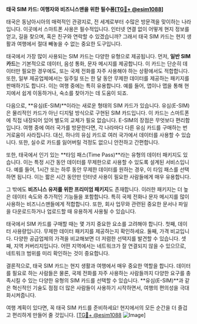 **태국 SIM 카드: 여행자와 비즈니스맨을 위한 필수품[[TG💪+ @esim1088](https://t.me/s/esim1088)]**

태국은 동남아시아의 매력적인 관광지로, 전 세계로부터 수많은 방문객을 맞이하는 나라입니다. 이곳에서 스마트폰 사용은 필수적입니다. 인터넷 연결 없이 어떻게 현지 정보를 얻고, 길을 찾으며, 혹은 친구와 연락할 수 있겠습니까? 그래서 태국 SIM 카드는 현지 생활과 여행에서 절대 빼놓을 수 없는 중요한 도구입니다.

태국에서 가장 많이 사용되는 SIM 카드는 다양한 유형으로 제공됩니다. 먼저, **일반 SIM 카드**는 기본적으로 데이터, 음성 통화, 문자 메시지를 제공합니다. 이 카드는 단순히 데이터만 필요한 경우에도, 또는 국제 전화를 자주 사용해야 하는 상황에서도 적합합니다. 또한, 일부 제공업체에서는 일주일 또는 한 달 동안 무제한 데이터를 제공하는 패키지를 판매하기도 합니다. 이는 여행 중에는 특히 유용합니다. 예를 들어, 앱이나 맵을 통해 현지에서 쉽게 이동하거나, 숙소를 찾아가는 데 도움이 되죠.

다음으로, **유심(E-SIM)**이라는 새로운 형태의 SIM 카드가 있습니다. 유심(E-SIM)은 물리적인 카드가 아닌 디지털 방식으로 구현된 SIM 카드입니다. 이 카드는 스마트폰에 직접 내장되어 있어 별도의 교체가 필요 없습니다. E-SIM의 장점은 무엇보다 편리함입니다. 여행 중에 여러 국가를 방문한다면, 각 나라마다 다른 유심 카드를 구매하는 번거로움이 사라집니다. 대신, 하나의 유심 카드로 여러 국가에서 데이터를 사용할 수 있습니다. 또한, 실수로 카드를 잃어버릴 걱정도 없으니 안전하고 간편합니다.

또한, 태국에서 인기 있는 **타임 패스(Time Pass)**라는 유형의 데이터 패키지도 있습니다. 이는 특정 시간 동안 데이터를 무제한으로 사용할 수 있도록 설계된 서비스입니다. 예를 들어, 1시간 또는 하루 동안 무제한 데이터를 원하는 경우, 이 타임 패스를 선택하면 됩니다. 이는 짧은 시간 동안만 인터넷 사용이 필요한 사람들에게 매우 유용합니다.

그 밖에도 **비즈니스 유저를 위한 프리미엄 패키지**도 존재합니다. 이러한 패키지는 더 높은 데이터 속도와 추가적인 기능들을 포함합니다. 특히 국제 전화나 문자 메시지를 많이 사용하는 비즈니스맨들에게 적합합니다. 또한, 회사 업무와 관련된 중요한 문서나 파일을 다운로드하거나 업로드할 때 유용하게 사용될 수 있습니다.

태국에서 SIM 카드를 구매할 때는 몇 가지 중요한 요소를 고려해야 합니다. 첫째, 데이터 사용량입니다. 무제한 데이터 패키지를 제공하는지 확인하세요. 둘째, 가격 비교입니다. 다양한 공급업체의 가격을 비교해보면 더 저렴한 선택지를 발견할 수 있습니다. 셋째, 지역 커버리지입니다. 어떤 지역에서는 네트워크가 잘 연결되지 않을 수 있으므로, 네트워크 범위를 미리 확인하는 것이 중요합니다.

결론적으로, 태국 SIM 카드는 현지 생활과 여행에서 매우 중요한 역할을 합니다. 데이터를 필요로 하는 사람들은 물론, 국제 전화를 자주 사용하는 사람들까지 다양한 요구를 충족시킬 수 있는 다양한 유형의 SIM 카드를 선택할 수 있습니다. **유심(E-SIM)**과 같은 혁신적인 기술도 점점 더 많은 사람들이 사용하기 시작하면서, 여행의 편의성을 극대화시켜줍니다. 

여행 계획이 있다면, 꼭 태국 SIM 카드를 준비하세요! 현지에서의 모든 순간을 더 즐겁고 편리하게 만들어 줄 것입니다. [[TG💪+ @esim1088](https://t.me/s/esim1088) ![Image](https://i.postimg.cc/Y0z9fWf4/image.png)]